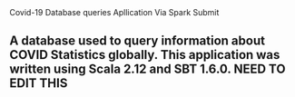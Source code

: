 </h2> Covid-19 Database queries Apllication Via Spark Submit <h2>

A database used to query information about COVID Statistics globally. 
This application was written using Scala 2.12 and SBT 1.6.0.
NEED TO EDIT THIS
